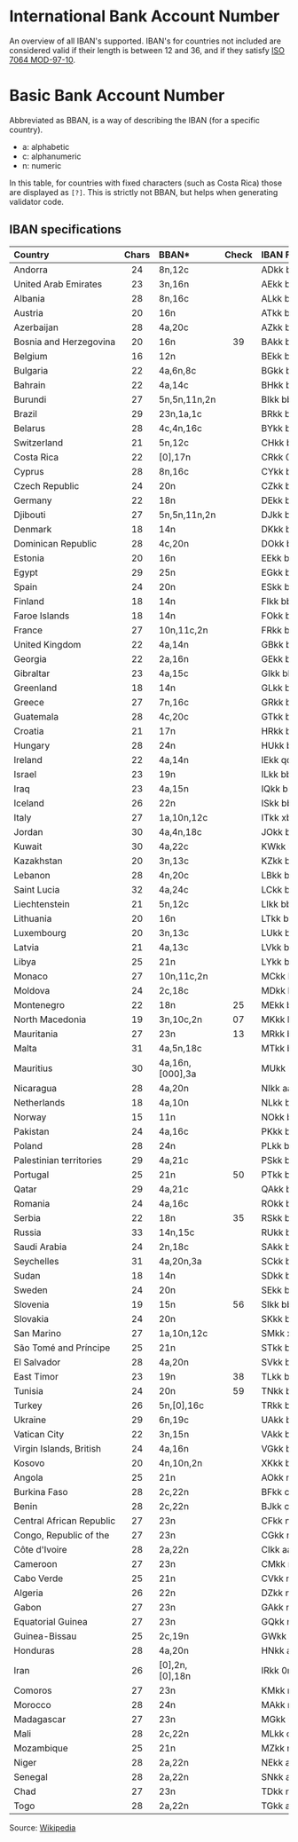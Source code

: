 # International Bank Account Number
An overview of all IBAN's supported. IBAN's for countries not included are
considered valid if their length is between 12 and 36, and if they satisfy
[ISO 7064 MOD-97-10](https://en.wikipedia.org/wiki/ISO/IEC_7064).

# Basic Bank Account Number
Abbreviated as BBAN, is a way of describing the IBAN (for a specific country).
* a: alphabetic
* c: alphanumeric 
* n: numeric

In this table, for countries with fixed characters (such as Costa Rica) those
are displayed as `[?]`. This is strictly not BBAN, but helps when generating
validator code.

## IBAN specifications
| Country                   | Chars | BBAN*           | Check | IBAN Fields                               | Off. | Example                                   |
|:--------------------------|:-----:|:----------------|:-----:|:------------------------------------------|:----:|:------------------------------------------|
| Andorra                   |    24 | 8n,12c          |       | ADkk bbbb ssss cccc cccc cccc             | yes  | AD12 0001 2030 2003 5910 0100             |
| United Arab Emirates      |    23 | 3n,16n          |       | AEkk bbbc cccc cccc cccc ccc              | yes  | AE95 0210 0000 0069 3123 456              |
| Albania                   |    28 | 8n,16c          |       | ALkk bbbs sssx cccc cccc cccc cccc        | yes  | AL47 2121 1009 0000 0002 3569 8741        |
| Austria                   |    20 | 16n             |       | ATkk bbbb bccc cccc cccc                  | yes  | AT61 1904 3002 3457 3201                  |
| Azerbaijan                |    28 | 4a,20c          |       | AZkk bbbb cccc cccc cccc cccc cccc        | yes  | AZ21 NABZ 0000 0000 1370 1000 1944        |
| Bosnia and Herzegovina    |    20 | 16n             |    39 | BAkk bbbs sscc cccc ccxx                  | yes  | BA39 1290 0794 0102 8494                  |
| Belgium                   |    16 | 12n             |       | BEkk bbbc cccc ccxx                       | yes  | BE68 5390 0754 7034                       |
| Bulgaria                  |    22 | 4a,6n,8c        |       | BGkk bbbb ssss ttcc cccc cc               | yes  | BG80 BNBG 9661 1020 3456 78               |
| Bahrain                   |    22 | 4a,14c          |       | BHkk bbbb cccc cccc cccc cc               | yes  | BH29 BMAG 1299 1234 56BH 00               |
| Burundi                   |    27 | 5n,5n,11n,2n    |       | BIkk bbbb bsss sscc cccc cccc ccc         | yes  | BI13 2000 1100 0100 0012 3456 789         |
| Brazil                    |    29 | 23n,1a,1c       |       | BRkk bbbb bbbb ssss sccc cccc ccct n      | yes  | BR97 0036 0305 0000 1000 9795 493P 1      |
| Belarus                   |    28 | 4c,4n,16c       |       | BYkk bbbb aaaa cccc cccc cccc cccc        | yes  | BY13 NBRB 3600 9000 0000 2Z00 AB00        |
| Switzerland               |    21 | 5n,12c          |       | CHkk bbbb bccc cccc cccc c                | yes  | CH36 0838 7000 0010 8017 3                |
| Costa Rica                |    22 | [0],17n         |       | CRkk 0bbb cccc cccc cccc cc               | yes  | CR05 0152 0200 1026 2840 66               |
| Cyprus                    |    28 | 8n,16c          |       | CYkk bbbs ssss cccc cccc cccc cccc        | yes  | CY17 0020 0128 0000 0012 0052 7600        |
| Czech Republic            |    24 | 20n             |       | CZkk bbbb pppp ppcc cccc cccc             | yes  | CZ65 0800 0000 1920 0014 5399             |
| Germany                   |    22 | 18n             |       | DEkk bbbb bbbb cccc cccc cc               | yes  | DE68 2105 0170 0012 3456 78               |
| Djibouti                  |    27 | 5n,5n,11n,2n    |       | DJkk bbbb bsss sscc cccc cccc ccc         | yes  | DJ21 1000 2010 0104 0994 3020 008         |
| Denmark                   |    18 | 14n             |       | DKkk bbbb cccc cccc cx                    | yes  | DK50 0040 0440 1162 43                    |
| Dominican Republic        |    28 | 4c,20n          |       | DOkk bbbb cccc cccc cccc cccc cccc        | yes  | DO22 ACAU 0000 0000 0001 2345 6789        |
| Estonia                   |    20 | 16n             |       | EEkk bbss cccc cccc cccx                  | yes  | EE38 2200 2210 2014 5685                  |
| Egypt                     |    29 | 25n             |       | EGkk bbbb ssss cccc cccc cccc cccc c      | yes  | EG38 0019 0005 0000 0000 2631 8000 2      |
| Spain                     |    24 | 20n             |       | ESkk bbbb ssss xxcc cccc cccc             | yes  | ES91 2100 0418 4502 0005 1332             |
| Finland                   |    18 | 14n             |       | FIkk bbbb bbcc cccc cx                    | yes  | FI21 1234 5600 0007 85                    |
| Faroe Islands             |    18 | 14n             |       | FOkk bbbb cccc cccc cx                    | yes  | FO20 0040 0440 1162 43                    |
| France                    |    27 | 10n,11c,2n      |       | FRkk bbbb bsss sscc cccc cccc cxx         | yes  | FR14 2004 1010 0505 0001 3M02 606         |
| United Kingdom            |    22 | 4a,14n          |       | GBkk bbbb ssss sscc cccc cc               | yes  | GB46 BARC 2078 9863 2748 45               |
| Georgia                   |    22 | 2a,16n          |       | GEkk bbcc cccc cccc cccc cc               | yes  | GE29 NB00 0000 0101 9049 17               |
| Gibraltar                 |    23 | 4a,15c          |       | GIkk bbbb cccc cccc cccc ccc              | yes  | GI75 NWBK 0000 0000 7099 453              |
| Greenland                 |    18 | 14n             |       | GLkk bbbb cccc cccc cx                    | yes  | GL20 0040 0440 1162 43                    |
| Greece                    |    27 | 7n,16c          |       | GRkk bbbs sssc cccc cccc cccc ccc         | yes  | GR16 0110 1250 0000 0001 2300 695         |
| Guatemala                 |    28 | 4c,20c          |       | GTkk bbbb mmtt cccc cccc cccc cccc        | yes  | GT82 TRAJ 0102 0000 0012 1002 9690        |
| Croatia                   |    21 | 17n             |       | HRkk bbbb bbbc cccc cccc c                | yes  | HR12 1001 0051 8630 0016 0                |
| Hungary                   |    28 | 24n             |       | HUkk bbbs sssx cccc cccc cccc cccx        | yes  | HU42 1177 3016 1111 1018 0000 0000        |
| Ireland                   |    22 | 4a,14n          |       | IEkk qqqq bbbb bbcc cccc cc               | yes  | IE29 AIBK 9311 5212 3456 78               |
| Israel                    |    23 | 19n             |       | ILkk bbbs sscc cccc cccc ccc              | yes  | IL62 0108 0000 0009 9999 999              |
| Iraq                      |    23 | 4a,15n          |       | IQkk bbbb sssc cccc cccc ccc              | yes  | IQ98 NBIQ 8501 2345 6789 012              |
| Iceland                   |    26 | 22n             |       | ISkk bbss ttcc cccc iiii iiii ii          | yes  | IS14 0159 2600 7654 5510 7303 39          |
| Italy                     |    27 | 1a,10n,12c      |       | ITkk xbbb bbss sssc cccc cccc ccc         | yes  | IT60 X054 2811 1010 0000 0123 456         |
| Jordan                    |    30 | 4a,4n,18c       |       | JOkk bbbb ssss cccc cccc cccc cccc cc     | yes  | JO94 CBJO 0010 0000 0000 0131 0003 02     |
| Kuwait                    |    30 | 4a,22c          |       | KWkk bbbb cccc cccc cccc cccc cccc cc     | yes  | KW81 CBKU 0000 0000 0000 1234 5601 01     |
| Kazakhstan                |    20 | 3n,13c          |       | KZkk bbbc cccc cccc cccc                  | yes  | KZ75 125K ZT20 6910 0100                  |
| Lebanon                   |    28 | 4n,20c          |       | LBkk bbbb cccc cccc cccc cccc cccc        | yes  | LB30 0999 0000 0001 0019 2557 9115        |
| Saint Lucia               |    32 | 4a,24c          |       | LCkk bbbb cccc cccc cccc cccc cccc cccc   | yes  | LC55 HEMM 0001 0001 0012 0012 0002 3015   |
| Liechtenstein             |    21 | 5n,12c          |       | LIkk bbbb bccc cccc cccc c                | yes  | LI21 0881 0000 2324 013A A                |
| Lithuania                 |    20 | 16n             |       | LTkk bbbb bccc cccc cccc                  | yes  | LT12 1000 0111 0100 1000                  |
| Luxembourg                |    20 | 3n,13c          |       | LUkk bbbc cccc cccc cccc                  | yes  | LU28 0019 4006 4475 0000                  |
| Latvia                    |    21 | 4a,13c          |       | LVkk bbbb cccc cccc cccc c                | yes  | LV80 BANK 0000 4351 9500 1                |
| Libya                     |    25 | 21n             |       | LYkk bbbs sscc cccc cccc cccc c           | yes  | LY83 0020 4800 0020 1001 2036 1           |
| Monaco                    |    27 | 10n,11c,2n      |       | MCkk bbbb bsss sscc cccc cccc cxx         | yes  | MC11 1273 9000 7000 1111 1000 H79         |
| Moldova                   |    24 | 2c,18c          |       | MDkk bbcc cccc cccc cccc cccc             | yes  | MD24 AG00 0225 1000 1310 4168             |
| Montenegro                |    22 | 18n             |    25 | MEkk bbbc cccc cccc cccc xx               | yes  | ME25 5050 0001 2345 6789 51               |
| North Macedonia           |    19 | 3n,10c,2n       |    07 | MKkk bbbc cccc cccc cxx                   | yes  | MK07 2501 2000 0058 984                   |
| Mauritania                |    27 | 23n             |    13 | MRkk bbbb bsss sscc cccc cccc cxx         | yes  | MR13 0002 0001 0100 0012 3456 753         |
| Malta                     |    31 | 4a,5n,18c       |       | MTkk bbbb ssss sccc cccc cccc cccc ccc    | yes  | MT84 MALT 0110 0001 2345 MTLC AST0 01S    |
| Mauritius                 |    30 | 4a,16n,[000],3a |       | MUkk bbbb bbss cccc cccc cccc 000m mm     | yes  | MU17 BOMM 0101 1010 3030 0200 000M UR     |
| Nicaragua                 |    28 | 4a,20n          |       | NIkk aaaa cccc cccc cccc cccc cccc        | yes  | NI91 BAMC 0112 0203 0000 0355 8124        |
| Netherlands               |    18 | 4a,10n          |       | NLkk bbbb cccc cccc cc                    | yes  | NL20 INGB 0001 2345 67                    |
| Norway                    |    15 | 11n             |       | NOkk bbbb cccc ccx                        | yes  | NO93 8601 1117 947                        |
| Pakistan                  |    24 | 4a,16c          |       | PKkk bbbb cccc cccc cccc cccc             | yes  | PK36 SCBL 0000 0011 2345 6702             |
| Poland                    |    28 | 24n             |       | PLkk bbbs sssx cccc cccc cccc cccc        | yes  | PL61 1090 1014 0000 0712 1981 2874        |
| Palestinian territories   |    29 | 4a,21c          |       | PSkk bbbb cccc cccc cccc cccc cccc c      | yes  | PS92 PALS 0000 0000 0400 1234 5670 2      |
| Portugal                  |    25 | 21n             |    50 | PTkk bbbb ssss cccc cccc cccx x           | yes  | PT50 0002 0123 1234 5678 9015 4           |
| Qatar                     |    29 | 4a,21c          |       | QAkk bbbb cccc cccc cccc cccc cccc c      | yes  | QA58 DOHB 0000 1234 5678 90AB CDEF G      |
| Romania                   |    24 | 4a,16c          |       | ROkk bbbb cccc cccc cccc cccc             | yes  | RO49 AAAA 1B31 0075 9384 0000             |
| Serbia                    |    22 | 18n             |    35 | RSkk bbbc cccc cccc cccc xx               | yes  | RS35 2600 0560 1001 6113 79               |
| Russia                    |    33 | 14n,15c         |       | RUkk bbbb bbbb bsss sscc cccc cccc cccc c | yes  | RU02 0445 2560 0407 0281 0412 3456 7890 1 |
| Saudi Arabia              |    24 | 2n,18c          |       | SAkk bbcc cccc cccc cccc cccc             | yes  | SA84 4000 0108 0540 1173 0013             |
| Seychelles                |    31 | 4a,20n,3a       |       | SCkk bbbb bb ss cccc cccc cccc cccc mmm   | yes  | SC18 SSCB 1101 0000 0000 0000 1497 USD    |
| Sudan                     |    18 | 14n             |       | SDkk bbcc cccc cccc cc                    | yes  | SD21 2901 0501 2340 01                    |
| Sweden                    |    24 | 20n             |       | SEkk bbbc cccc cccc cccc cccx             | yes  | SE35 5000 0000 0549 1000 0003             |
| Slovenia                  |    19 | 15n             |    56 | SIkk bbss sccc cccc cxx                   | yes  | SI56 1910 0000 0123 438                   |
| Slovakia                  |    24 | 20n             |       | SKkk bbbb pppp ppcc cccc cccc             | yes  | SK31 1200 0000 1987 4263 7541             |
| San Marino                |    27 | 1a,10n,12c      |       | SMkk xbbb bbss sssc cccc cccc ccc         | yes  | SM86 U032 2509 8000 0000 0270 100         |
| São Tomé and Príncipe     |    25 | 21n             |       | STkk bbbb ssss cccc cccc cccc c           | yes  | ST23 0001 0001 0051 8453 1014 6           |
| El Salvador               |    28 | 4a,20n          |       | SVkk bbbb cccc cccc cccc cccc cccc        | yes  | SV62 CENR 0000 0000 0000 0070 0025        |
| East Timor                |    23 | 19n             |    38 | TLkk bbbc cccc cccc cccc cxx              | yes  | TL38 0010 0123 4567 8910 106              |
| Tunisia                   |    24 | 20n             |    59 | TNkk bbss sccc cccc cccc ccxx             | yes  | TN59 1000 6035 1835 9847 8831             |
| Turkey                    |    26 | 5n,[0],16c      |       | TRkk bbbb b0cc cccc cccc cccc cc          | yes  | TR33 0006 1005 1978 6457 8413 26          |
| Ukraine                   |    29 | 6n,19c          |       | UAkk bbbb bbcc cccc cccc cccc cccc c      | yes  | UA21 3996 2200 0002 6007 2335 6600 1      |
| Vatican City              |    22 | 3n,15n          |       | VAkk bbbc cccc cccc cccc cc               | yes  | VA59 0011 2300 0012 3456 78               |
| Virgin Islands, British   |    24 | 4a,16n          |       | VGkk bbbb cccc cccc cccc cccc             | yes  | VG96 VPVG 0000 0123 4567 8901             |
| Kosovo                    |    20 | 4n,10n,2n       |       | XKkk bbbb cccc cccc cccc                  | yes  | XK05 1212 0123 4567 8906                  |
| Angola                    |    25 | 21n             |       | AOkk nnnn nnnn nnnn nnnn nnnn n           | no   | AO06 0044 0000 6729 5030 1010 2           |
| Burkina Faso              |    28 | 2c,22n          |       | BFkk ccnn nnnn nnnn nnnn nnnn nnnn        | no   | BF42 BF08 4010 1300 4635 7400 0390        |
| Benin                     |    28 | 2c,22n          |       | BJkk ccnn nnnn nnnn nnnn nnnn nnnn        | no   | BJ66 BJ06 1010 0100 1443 9000 0769        |
| Central African Republic  |    27 | 23n             |       | CFkk nnnn nnnn nnnn nnnn nnnn nnn         | no   | CF42 2000 1000 0101 2006 9700 160         |
| Congo, Republic of the    |    27 | 23n             |       | CGkk nnnn nnnn nnnn nnnn nnnn nnn         | no   | CG39 3001 1000 1010 1345 1300 019         |
| Côte d'Ivoire             |    28 | 2a,22n          |       | CIkk aann nnnn nnnn nnnn nnnn nnnn        | no   | CI15 QO48 7501 9424 6931 1090 1733        |
| Cameroon                  |    27 | 23n             |       | CMkk nnnn nnnn nnnn nnnn nnnn nnn         | no   | CM21 1000 2000 3002 7797 6315 008         |
| Cabo Verde                |    25 | 21n             |       | CVkk nnnn nnnn nnnn nnnn nnnn n           | no   | CV64 0005 0000 0020 1082 1514 4           |
| Algeria                   |    26 | 22n             |       | DZkk nnnn nnnn nnnn nnnn nnnn nn          | no   | DZ58 0002 1000 0111 3000 0005 70          |
| Gabon                     |    27 | 23n             |       | GAkk nnnn nnnn nnnn nnnn nnnn nnn         | no   | GA21 4002 1010 0320 0189 0020 126         |
| Equatorial Guinea         |    27 | 23n             |       | GQkk nnnn nnnn nnnn nnnn nnnn nnn         | no   | GQ70 5000 2001 0037 1522 8190 196         |
| Guinea-Bissau             |    25 | 2c,19n          |       | GWkk ccnn nnnn nnnn nnnn nnnn n           | no   | GW04 GW14 3001 0181 8006 3760 1           |
| Honduras                  |    28 | 4a,20n          |       | HNkk aaaa nnnn nnnn nnnn nnnn nnnn        | no   | HN54 PISA 0000 0000 0000 0012 3124        |
| Iran                      |    26 | [0],2n,[0],18n  |       | IRkk 0nn0 nnnn nnnn nnnn nnnn nn          | no   | IR58 0540 1051 8002 1273 1130 07          |
| Comoros                   |    27 | 23n             |       | KMkk nnnn nnnn nnnn nnnn nnnn nnn         | no   | KM46 0000 5000 0100 1090 4400 137         |
| Morocco                   |    28 | 24n             |       | MAkk nnnn nnnn nnnn nnnn nnnn nnnn        | no   | MA64 0115 1900 0001 2050 0053 4921        |
| Madagascar                |    27 | 23n             |       | MGkk nnnn nnnn nnnn nnnn nnnn nnn         | no   | MG46 0000 5030 0712 8942 1016 045         |
| Mali                      |    28 | 2c,22n          |       | MLkk ccnn nnnn nnnn nnnn nnnn nnnn        | no   | ML13 ML01 6012 0102 6001 0066 8497        |
| Mozambique                |    25 | 21n             |       | MZkk nnnn nnnn nnnn nnnn nnnn n           | no   | MZ97 1234 1234 1234 1234 1234 1           |
| Niger                     |    28 | 2a,22n          |       | NEkk aann nnnn nnnn nnnn nnnn nnnn        | no   | NE58 NE03 8010 0100 1303 0500 0268        |
| Senegal                   |    28 | 2a,22n          |       | SNkk aann nnnn nnnn nnnn nnnn nnnn        | no   | SN05 TI80 0835 4151 5881 3959 8706        |
| Chad                      |    27 | 23n             |       | TDkk nnnn nnnn nnnn nnnn nnnn nnn         | no   | TD89 6000 2000 0102 7109 1600 153         |
| Togo                      |    28 | 2a,22n          |       | TGkk aann nnnn nnnn nnnn nnnn nnnn        | no   | TG53 TG00 9060 4310 3465 0040 0070        |

Source: [Wikipedia](https://en.wikipedia.org/wiki/International_Bank_Account_Number)
